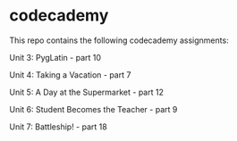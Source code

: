 # codecademy

This repo contains the following codecademy assignments:

Unit 3: PygLatin - part 10

Unit 4: Taking a Vacation - part 7

Unit 5: A Day at the Supermarket - part 12

Unit 6: Student Becomes the Teacher - part 9

Unit 7: Battleship! - part 18

